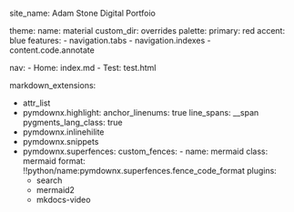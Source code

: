 site_name: Adam Stone Digital Portfoio

theme: 
  name: material
  custom_dir: overrides
  palette:
    primary: red
    accent: blue
  features:
    - navigation.tabs
    - navigation.indexes
    - content.code.annotate

nav:
    - Home: index.md
    - Test: test.html

markdown_extensions:
  - attr_list
  - pymdownx.highlight:
      anchor_linenums: true
      line_spans: __span
      pygments_lang_class: true
  - pymdownx.inlinehilite
  - pymdownx.snippets
  - pymdownx.superfences:
      custom_fences:
        - name: mermaid
          class: mermaid
          format: !!python/name:pymdownx.superfences.fence_code_format
plugins:
    - search
    - mermaid2
    - mkdocs-video